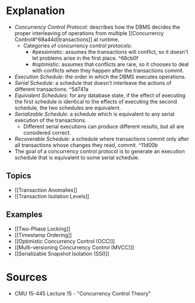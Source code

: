 # Explanation
- *Concurrency Control Protocol*: describes how the DBMS decides the proper interleaving of operations from multiple [[Concurrency Control#^68a44d|transactions]] at runtime.
	- Categories of concurrency control protocols:
		- #pessimistic: assumes the transactions will conflict, so it doesn't let problems arise in the first place. ^68cb0f
		- #optimistic: assumes that conflicts are rare, so it chooses to deal with conflicts when they happen after the transactions commit.
- *Execution Schedule*: the order in which the DBMS executes operations.
- *Serial Schedule*: a schedule that doesn't interleave the actions of different transactions. ^5d741a
- *Equivalent Schedules*: for any database state, if the effect of executing the first schedule is identical to the effects of executing the second schedule, the two schedules are equivalent.
- *Serializable Schedule*: a schedule which is equivalent to any serial execution of the transactions.
	- Different serial executions can produce different results, but all are considered correct.
- *Recoverable Schedule*: a schedule where transactions commit only after all transactions whose changes they read, commit. ^11d00b
- The goal of a concurrency control protocol is to generate an execution schedule that is equivalent to some serial schedule.

## Topics
- [[Transaction Anomalies]]
- [[Transaction Isolation Levels]]

## Examples
- [[Two-Phase Locking]]
- [[Timestamp Ordering]]
- [[Optimistic Concurrency Control (OCC)]]
- [[Multi-versioning Concurrency Control (MVCC)]]
- [[Serializable Snapshot Isolation (SSI)]]

# Sources
- CMU 15-445 Lecture 15 - "Concurrency Control Theory"
